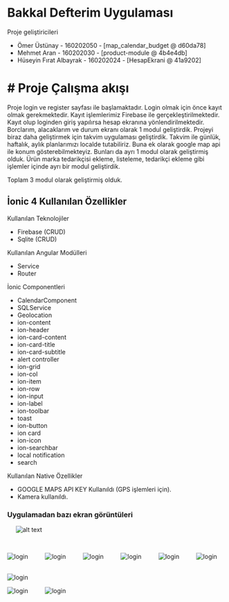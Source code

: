 # Bakkal Defterim Uygulaması


Proje geliştiricileri

- Ömer Üstünay - 160202050 - [map_calendar_budget @ d60da78]
- Mehmet Aran - 160202030 - [product-module @ 4b4e4db]
- Hüseyin Fırat Albayrak - 160202024 - [HesapEkrani @ 41a9202]


# # Proje Çalışma akışı

Proje login ve register sayfası ile başlamaktadır.
Login olmak için önce kayıt olmak gerekmektedir. Kayıt işlemlerimiz Firebase ile gerçekleştirilmektedir. 
Kayıt olup loginden giriş yapılırsa hesap ekranına yönlendirilmektedir. Borclarım, alacaklarım ve durum ekranı olarak 1 modul geliştirdik.
Projeyi biraz daha geliştirmek için takvim uygulaması geliştirdik. Takvim ile günlük, haftalık, aylık planlarımızı localde tutabiliriz. Buna ek olarak google map api ile konum gösterebilmekteyiz. Bunları da ayrı 1 modul olarak geliştirmiş olduk.
Ürün marka tedarikçisi ekleme, listeleme, tedarikçi ekleme gibi işlemler içinde ayrı bir modul geliştirdik.

Toplam 3 modul olarak geliştirmiş olduk.

## İonic 4 Kullanılan Özellikler
Kullanılan Teknolojiler 
- Firebase (CRUD)
- Sqlite (CRUD)

Kullanılan Angular Modülleri 
- Service 
- Router

İonic Componentleri 
- CalendarComponent
- SQLService
- Geolocation
- ion-content
- ion-header
- ion-card-content
- ion-card-title
- ion-card-subtitle
- alert controller
- ion-grid
- ion-col
- ion-item
- ion-row
- ion-input
- ion-label
- ion-toolbar
- toast
- ion-button
- ion card
- ion-icon
- ion-searchbar
- local notification
- search

Kullanılan Native Özellikler
- GOOGLE MAPS API KEY Kullanıldı (GPS işlemleri için).
- Kamera kullanıldı.


### Uygulamadan bazı ekran görüntüleri 
&nbsp;&nbsp;&nbsp;&nbsp;
![alt text](https://raw.githubusercontent.com/2019-BLM441/app-160202050/master/img/1.png)

&nbsp;&nbsp;&nbsp;&nbsp;&nbsp;&nbsp;&nbsp;&nbsp;

 ![login](https://raw.githubusercontent.com/2019-BLM441/app-160202050/master/img/2.png)
&nbsp;&nbsp;&nbsp;&nbsp;&nbsp;&nbsp;&nbsp;&nbsp;
 ![login](https://raw.githubusercontent.com/2019-BLM441/app-160202050/master/img/3.png)
&nbsp;&nbsp;&nbsp;&nbsp;&nbsp;&nbsp;&nbsp;&nbsp;
 ![login](https://raw.githubusercontent.com/2019-BLM441/app-160202050/master/img/4.png)
&nbsp;&nbsp;&nbsp;&nbsp;&nbsp;&nbsp;&nbsp;&nbsp;
 ![login](https://raw.githubusercontent.com/2019-BLM441/app-160202050/master/img/5.png)
&nbsp;&nbsp;&nbsp;&nbsp;&nbsp;&nbsp;&nbsp;&nbsp;
 ![login](https://raw.githubusercontent.com/2019-BLM441/app-160202050/master/img/6.png)
&nbsp;&nbsp;&nbsp;&nbsp;&nbsp;&nbsp;&nbsp;&nbsp;
 ![login](https://raw.githubusercontent.com/2019-BLM441/app-160202050/master/img/7.png)
&nbsp;&nbsp;&nbsp;&nbsp;&nbsp;&nbsp;&nbsp;&nbsp;

  ![login](https://raw.githubusercontent.com/2019-BLM441/app-160202050/master/img/8.png)
&nbsp;&nbsp;&nbsp;&nbsp;&nbsp;&nbsp;&nbsp;&nbsp;

 ![login](https://raw.githubusercontent.com/2019-BLM441/app-160202050/master/img/9.png)
&nbsp;&nbsp;&nbsp;&nbsp;&nbsp;&nbsp;&nbsp;&nbsp;
 ![login](https://raw.githubusercontent.com/2019-BLM441/app-160202050/master/img/10.png)

 
